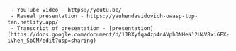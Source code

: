      - YouTube video - https://youtu.be/
     - Reveal presentation - https://yauhendavidovich-owasp-top-ten.netlify.app/
     - Transcript of presentation - [presentation](https://docs.google.com/document/d/1JBXyfqa4zp4nAVph3NHeN12U4V8xi6FX-iVheh_SbCM/edit?usp=sharing)
